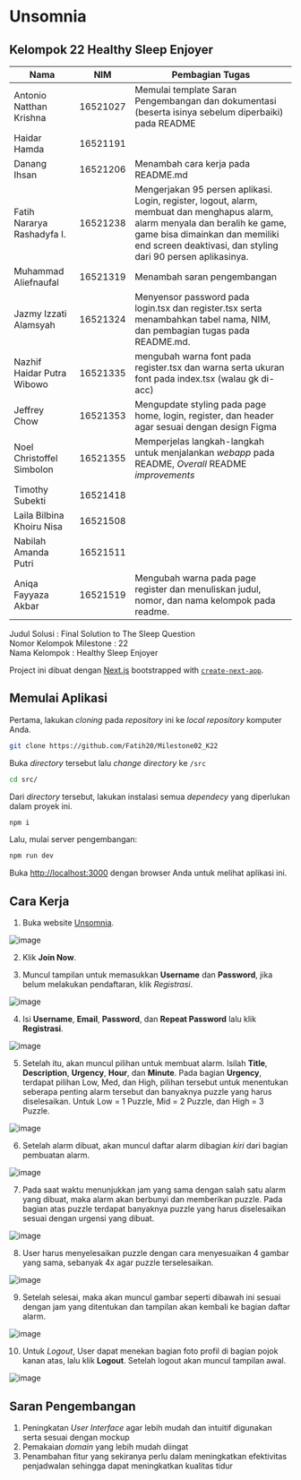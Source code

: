 # Unsomnia
## Kelompok 22 Healthy Sleep Enjoyer
| Nama | NIM | Pembagian Tugas |
| ------ | ----| ---- |
|Antonio Natthan Krishna|16521027|Memulai template Saran Pengembangan dan dokumentasi (beserta isinya sebelum diperbaiki) pada README|
| Haidar Hamda|16521191| |
| Danang Ihsan|16521206| Menambah cara kerja pada README.md |
|Fatih Nararya Rashadyfa I.|16521238| Mengerjakan 95 persen aplikasi. Login, register, logout, alarm, membuat dan menghapus alarm, alarm menyala dan beralih ke game, game bisa dimainkan dan memiliki end screen deaktivasi, dan styling dari 90 persen aplikasinya. |
|Muhammad Aliefnaufal|16521319| Menambah saran pengembangan | 
|Jazmy Izzati Alamsyah|16521324| Menyensor password pada login.tsx dan register.tsx serta menambahkan tabel nama, NIM, dan pembagian tugas pada README.md.|
|Nazhif Haidar Putra Wibowo|16521335| mengubah warna font pada register.tsx dan warna serta ukuran font pada index.tsx (walau gk di-acc)|
|Jeffrey Chow|16521353| Mengupdate styling pada page home, login, register, dan header agar sesuai dengan design Figma |
|Noel Christoffel Simbolon|16521355|Memperjelas langkah-langkah untuk menjalankan *webapp* pada README, *Overall* README *improvements*|
|Timothy Subekti|16521418| |
|Laila Bilbina Khoiru Nisa|16521508| |
|Nabilah Amanda Putri|16521511| |
|Aniqa Fayyaza Akbar|16521519| Mengubah warna pada page register dan menuliskan judul, nomor, dan nama kelompok pada readme. |

Judul Solusi : Final Solution to The Sleep Question  
Nomor Kelompok Milestone : 22  
Nama Kelompok : Healthy Sleep Enjoyer  

Project ini dibuat dengan [Next.js](https://nextjs.org/) bootstrapped with [`create-next-app`](https://github.com/vercel/next.js/tree/canary/packages/create-next-app).

## Memulai Aplikasi

Pertama, lakukan *cloning* pada *repository* ini ke *local repository* komputer Anda.

```bash
git clone https://github.com/Fatih20/Milestone02_K22
```

Buka *directory* tersebut lalu *change directory* ke `/src`

```bash
cd src/
```

Dari *directory* tersebut, lakukan instalasi semua *dependecy* yang diperlukan dalam proyek ini.

```bash
npm i
```

Lalu, mulai server pengembangan:

```bash
npm run dev
```

Buka [http://localhost:3000](http://localhost:3000) dengan browser Anda untuk melihat aplikasi ini. 

<!-- ## Dokumentasi Web
1. Tampilan Awal WebApp Unsomnia
  
![image](https://user-images.githubusercontent.com/92136335/184679895-b1f16023-d218-4144-bfee-530073202371.png)
  
2. Halaman Log In Unsomnia
  
![image](https://user-images.githubusercontent.com/92136335/184681064-7392fe9e-f8e0-440e-8ca5-622ca394fa40.png)

3. Halaman Register 
  
![image](https://user-images.githubusercontent.com/92136335/184681463-09a24a3f-bae4-46a9-8d73-36660da9dd70.png)

4. Halaman Utama
  
![image](https://user-images.githubusercontent.com/92136335/184681649-364d139f-1a8f-4475-a942-654f56a29da0.png) -->

## Cara Kerja
1. Buka website [Unsomnia](http://unsomnia.vercel.app/).

![image](https://user-images.githubusercontent.com/89301221/184844218-4d4599e9-e4ae-47b8-b1b8-de9a34806607.jpg)

2. Klik __Join Now__.

3. Muncul tampilan untuk memasukkan __Username__ dan __Password__, jika belum melakukan pendaftaran, klik _Registrasi_.

![image](https://user-images.githubusercontent.com/89301221/184844311-09d5baf1-ed28-440f-a8f2-c9d6515e5e69.jpg)

4. Isi __Username__, __Email__, __Password__, dan __Repeat Password__ lalu klik __Registrasi__.

![image](https://user-images.githubusercontent.com/89301221/184844659-5f92bc2a-f668-4fb5-92f0-2eaad1bcd1f6.jpg)

5. Setelah itu, akan muncul pilihan untuk membuat alarm. Isilah __Title__, __Description__, __Urgency__, __Hour__, dan __Minute__. Pada bagian __Urgency__, terdapat pilihan Low, Med, dan High, pilihan tersebut untuk menentukan seberapa penting alarm tersebut dan banyaknya puzzle yang harus diselesaikan. Untuk Low = 1 Puzzle, Mid = 2 Puzzle, dan High = 3 Puzzle.

![image](https://user-images.githubusercontent.com/89301221/184844481-fb96da4f-3c6e-41c8-a770-62bb3643cadd.jpg)

6. Setelah alarm dibuat, akan muncul daftar alarm dibagian _kiri_ dari bagian pembuatan alarm.

![image](https://user-images.githubusercontent.com/89301221/184844358-a666235e-0cb7-4f31-9a84-82c2b9668d10.jpg)

7. Pada saat waktu menunjukkan jam yang sama dengan salah satu alarm yang dibuat, maka alarm akan berbunyi dan memberikan puzzle. Pada bagian atas puzzle terdapat banyaknya puzzle yang harus diselesaikan sesuai dengan urgensi yang dibuat.

![image](https://user-images.githubusercontent.com/89301221/184844544-7f0ebd68-41ed-41c4-a9a0-2b6104f0e5d3.jpg)

8. User harus menyelesaikan puzzle dengan cara menyesuaikan 4 gambar yang sama, sebanyak 4x agar puzzle terselesaikan.

![image](https://user-images.githubusercontent.com/89301221/184844616-84e1280f-5378-49bc-93f3-07753b5245f8.jpg)

9. Setelah selesai, maka akan muncul gambar seperti dibawah ini sesuai dengan jam yang ditentukan dan tampilan akan kembali ke bagian daftar alarm.

![image](https://user-images.githubusercontent.com/89301221/184844568-da37040d-743e-4e1d-966a-a438f5dea9c5.jpg)

10. Untuk _Logout_, User dapat menekan bagian foto profil di bagian pojok kanan atas, lalu klik __Logout__. Setelah logout akan muncul tampilan awal.

![image](https://user-images.githubusercontent.com/89301221/184844526-eeb5cb54-79a3-4683-845d-b536288e342d.jpg)

## Saran Pengembangan
1. Peningkatan *User Interface* agar lebih mudah dan intuitif digunakan serta sesuai dengan mockup
2. Pemakaian *domain* yang lebih mudah diingat
3. Penambahan fitur yang sekiranya perlu dalam meningkatkan efektivitas penjadwalan sehingga dapat meningkatkan kualitas tidur

